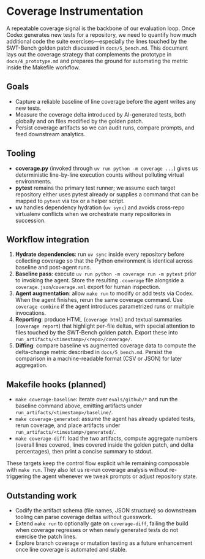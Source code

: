 # Coverage Instrumentation

A repeatable coverage signal is the backbone of our evaluation loop. Once Codex generates new tests for a repository, we need to quantify how much additional code the suite exercises—especially the lines touched by the SWT-Bench golden patch discussed in `docs/5_bench.md`. This document lays out the coverage strategy that complements the prototype in `docs/4_prototype.md` and prepares the ground for automating the metric inside the Makefile workflow.

## Goals
- Capture a reliable baseline of line coverage before the agent writes any new tests.
- Measure the coverage delta introduced by AI-generated tests, both globally and on files modified by the golden patch.
- Persist coverage artifacts so we can audit runs, compare prompts, and feed downstream analytics.

## Tooling
- **coverage.py** (invoked through `uv run python -m coverage ...`) gives us deterministic line-by-line execution counts without polluting virtual environments.
- **pytest** remains the primary test runner; we assume each target repository either uses pytest already or supplies a command that can be mapped to `pytest` via tox or a helper script.
- **uv** handles dependency hydration (`uv sync`) and avoids cross-repo virtualenv conflicts when we orchestrate many repositories in succession.

## Workflow integration
1. **Hydrate dependencies**: run `uv sync` inside every repository before collecting coverage so that the Python environment is identical across baseline and post-agent runs.
2. **Baseline pass**: execute `uv run python -m coverage run -m pytest` prior to invoking the agent. Store the resulting `.coverage` file alongside a `coverage.json`/`coverage.xml` export for human inspection.
3. **Agent augmentation**: allow `make run` to modify or add tests via Codex. When the agent finishes, rerun the same coverage command. Use `coverage combine` if the agent introduces parametrized runs or multiple invocations.
4. **Reporting**: produce HTML (`coverage html`) and textual summaries (`coverage report`) that highlight per-file deltas, with special attention to files touched by the SWT-Bench golden patch. Export these into `run_artifacts/<timestamp>/<repo>/coverage/`.
5. **Diffing**: compare baseline vs augmented coverage data to compute the delta-change metric described in `docs/5_bench.md`. Persist the comparison in a machine-readable format (CSV or JSON) for later aggregation.

## Makefile hooks (planned)
- `make coverage-baseline`: iterate over `evals/github/*` and run the baseline command above, emitting artifacts under `run_artifacts/<timestamp>/baseline/`.
- `make coverage-generated`: assume the agent has already updated tests, rerun coverage, and place artifacts under `run_artifacts/<timestamp>/generated/`.
- `make coverage-diff`: load the two artifacts, compute aggregate numbers (overall lines covered, lines covered inside the golden patch, and delta percentages), then print a concise summary to stdout.

These targets keep the control flow explicit while remaining composable with `make run`. They also let us re-run coverage analysis without re-triggering the agent whenever we tweak prompts or adjust repository state.

## Outstanding work
- Codify the artifact schema (file names, JSON structure) so downstream tooling can parse coverage deltas without guesswork.
- Extend `make run` to optionally gate on `coverage-diff`, failing the build when coverage regresses or when newly generated tests do not exercise the patch lines.
- Explore branch coverage or mutation testing as a future enhancement once line coverage is automated and stable.
